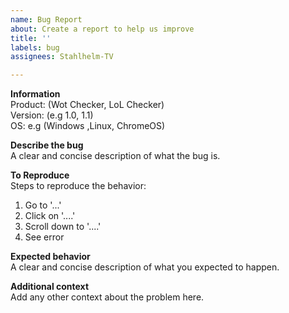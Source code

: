 ```yaml
---
name: Bug Report
about: Create a report to help us improve
title: ''
labels: bug
assignees: Stahlhelm-TV

---
```


**Information**  
Product: (Wot Checker, LoL Checker)  
Version: (e.g 1.0, 1.1)  
OS: e.g (Windows ,Linux, ChromeOS)  
  
**Describe the bug**  
A clear and concise description of what the bug is.  
  
**To Reproduce**  
Steps to reproduce the behavior:  
1. Go to '...'  
2. Click on '....'  
3. Scroll down to '....'  
4. See error  
  
**Expected behavior**  
A clear and concise description of what you expected to happen.  
  
**Additional context**  
Add any other context about the problem here.
